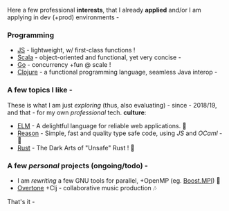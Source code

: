 Here a few professional **interests**, that I already **applied** and/or I am applying in dev (+prod) environments -

### Programming

- [JS](https://developer.mozilla.org/en-US/docs/Web/JavaScript) - lightweight, w/ first-class functions !
- [Scala](scala-lang.org/) - object-oriented and functional, yet very concise -
- [Go](https://go.dev/doc/effective_go) - concurrency +fun @ scale !
- [Clojure](https://clojure.org/) - a functional programming language, seamless Java interop -

### A few topics I like -

These is what I am just _exploring_ (thus, also evaluating) - since - 2018/19, and that - for my own _professional_ tech. **culture**:

- [ELM](https://elm-lang.org/) - A delightful language for reliable web applications. 🌅
- [Reason](http://reasonml.github.io/) - Simple, fast and quality type safe code, using _JS_ and _OCaml_ - 🐪
- [Rust](https://doc.rust-lang.org/nomicon/) - The Dark Arts of "Unsafe" Rust ! 🤖

### A few _personal_ projects (ongoing/todo) -

- I am _rewriting_ a few GNU tools for parallel, +OpenMP (eg. <a href="https://theboostcpplibraries.com/parallel-programming">Boost.MPI</a>) 💨
- <a href="https://overtone.github.io">Overtone</a> +Clj - collaborative music production 🎶

That's it -
